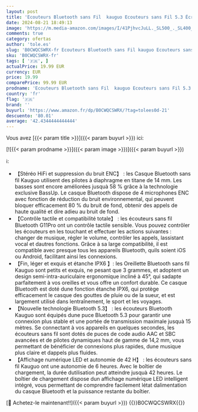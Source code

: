 ```yaml
---
layout: post
title: 'Ecouteurs Bluetooth sans Fil  kauguo Ecouteurs sans Fil 5.3 Écran LED Hi-Fi Son Stéréo Réduction Bruit ENC 4 Mic 42H Durée Lecture Contrôle Tactile Casque Bluetooth IPX6 Étanche pour iOS Android blanc'
date: 2024-08-21 18:49:13
image: 'https://m.media-amazon.com/images/I/41PjhvcJuLL._SL500_._SL400_.jpg'
comments: true
category: ofertas
author: 'tole.es'
slug: 'B0CWQCSWRX-fr Ecouteurs Bluetooth sans Fil kauguo Ecouteurs sans Fil 5.3...'
sku: 'B0CWQCSWRX-fr'
tags: [ '🇫🇷', ]
actualPrice: 19.99 EUR
currency: EUR
price: 19.99
comparePrice: 99.99 EUR
prodname: 'Ecouteurs Bluetooth sans Fil  kauguo Ecouteurs sans Fil 5.3 Écran LED Hi-Fi Son Stéréo Réduction Bruit ENC 4 Mic 42H Durée Lecture Contrôle Tactile Casque Bluetooth IPX6 Étanche pour iOS Android blanc'
country: 'fr'
flag: '🇫🇷'
brand: ''
buyurl: 'https://www.amazon.fr/dp/B0CWQCSWRX/?tag=tolees0d-21'
descuento: '80.01'
average: '42.4344444444444'
---
```


Vous avez [{{< param title >}}]({{< param buyurl >}}) ici:

[![{{< param prodname >}}]({{< param image >}})]({{< param buyurl >}})

ℹ️:

- 【Stéréo HiFi et suppression du bruit ENC】 : les Casque Bluetooth sans fil Kauguo utilisent des pilotes à diaphragme en titane de 14 mm. Les basses sont encore améliorées jusquà 58 % grâce à la technologie exclusive BassUp. Le casque Bluetooth dispose de 4 microphones ENC avec fonction de réduction du bruit environnemental, qui peuvent bloquer efficacement 80 % du bruit de fond, obtenir des appels de haute qualité et dire adieu au bruit de fond.
- 【Contrôle tactile et compatibilité totale】 : les écouteurs sans fil Bluetooth G11Pro ont un contrôle tactile sensible. Vous pouvez contrôler les écouteurs en les touchant et effectuer les actions suivantes : changer de musique, régler le volume, contrôler les appels, lassistant vocal et dautres fonctions. Grâce à sa large compatibilité, il est compatible avec presque tous les appareils Bluetooth, quils soient iOS ou Android, facilitant ainsi les connexions.
- 【Fin, léger et exquis et étanche IPX6 】: les Oreillette Bluetooth sans fil Kauguo sont petits et exquis, ne pesant que 3 grammes, et adoptent un design semi-intra-auriculaire ergonomique incliné à 45°, qui sadapte parfaitement à vos oreilles et vous offre un confort durable. Ce casque Bluetooth est doté dune fonction étanche IPX6, qui protège efficacement le casque des gouttes de pluie ou de la sueur, et est largement utilisé dans lentraînement, le sport et les voyages.
- 【Nouvelle technologie Bluetooth 5.3】 : les écouteurs Bluetooth Kauguo sont équipés dune puce Bluetooth 5.3 pour garantir une connexion plus stable et une portée de transmission maximale jusquà 15 mètres. Se connectant à vos appareils en quelques secondes, les écouteurs sans fil sont dotés de puces de code audio AAC et SBC avancées et de pilotes dynamiques haut de gamme de 14,2 mm, vous permettant de bénéficier de connexions plus rapides, dune musique plus claire et dappels plus fluides.
- 【Affichage numérique LED et autonomie de 42 H】 : les écouteurs sans fil Kauguo ont une autonomie de 6 heures. Avec le boîtier de chargement, la durée dutilisation peut atteindre jusquà 42 heures. Le boîtier de chargement dispose dun affichage numérique LED intelligent intégré, vous permettant de comprendre facilement létat dalimentation du casque Bluetooth et la puissance restante du boîtier.

[🛒 Achetez-le maintenant!!]({{< param buyurl >}})
{{<world>}}B0CWQCSWRX{{</world>}}
